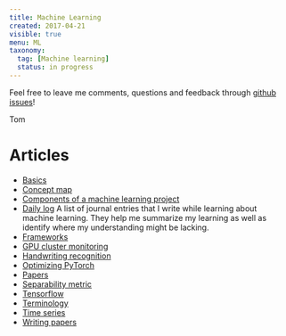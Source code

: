 ```yaml
---
title: Machine Learning
created: 2017-04-21
visible: true
menu: ML
taxonomy:
  tag: [Machine learning]
  status: in progress
---
```


Feel free to leave me comments, questions and feedback through [github issues](https://github.com/tomzx/blog.tomrochette.com-content/issues)!

Tom

# Articles
* [Basics](basics/article.md)
* [Concept map](https://github.com/tomzx/machine-learning-concept-map)
* [Components of a machine learning project](components-of-a-ml-project/article.md)
* [Daily log](daily-log/article.md) A list of journal entries that I write while learning about machine learning. They help me summarize my learning as well as identify where my understanding might be lacking.
* [Frameworks](frameworks/article.md)
* [GPU cluster monitoring](gpu-cluster-monitoring/article.md)
* [Handwriting recognition](handwriting-recognition/article.md)
* [Optimizing PyTorch](optimizing-pytorch/article.md)
* [Papers](papers/article.md)
* [Separability metric](separability-metric/article.md)
* [Tensorflow](tensorflow/article.md)
* [Terminology](terminology/article.md)
* [Time series](time-series/article.md)
* [Writing papers](writing-papers/article.md)
